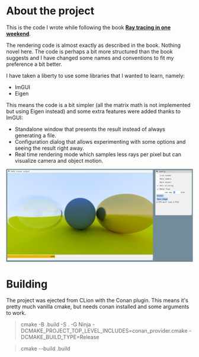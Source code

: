 # About the project

This is the code I wrote while following the book **[Ray tracing in one weekend](https://raytracing.github.io/books/RayTracingInOneWeekend.html)**.

The rendering code is almost exactly as described in the book. Nothing novel here. The code is perhaps a bit more structured than the book suggests and I have changed some names and conventions to fit my preference a bit better.

I have taken a liberty to use some libraries that I wanted to learn, namely:

* ImGUI
* Eigen

This means the code is a bit simpler (all the matrix math is not implemented but using Eigen instead) and some extra features were added thanks to ImGUI:

* Standalone window that presents the result instead of always generating a file.
* Configuration dialog that allows experimenting with some options and seeing the result right away.
* Real time rendering mode which samples less rays per pixel but can visualize camera and object motion.

<img src='images/screenshot.png' />

# Building

The project was ejected from CLion with the Conan plugin. This means it's pretty much vanilla cmake, but needs conan installed and some arguments to work.

> cmake -B .build -S . -G Ninja -DCMAKE_PROJECT_TOP_LEVEL_INCLUDES=conan_provider.cmake -DCMAKE_BUILD_TYPE=Release

> cmake --build .build
